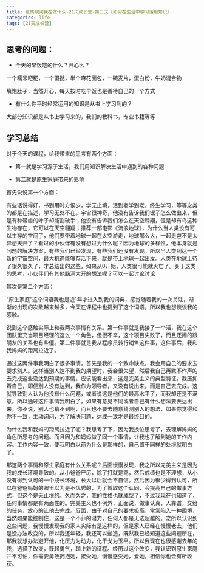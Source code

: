 ```yaml
---
title: 疫情期间我在做什么-21天成长营-第三天《如何在生活中学习运用知识》
categories: life
tags: [21天成长营]
---
```



## 思考的问题：

- 今天的早饭吃的什么？开心么？

一个糯米粑粑，一个蛋挞，半个麻花面包，一碗麦片，蛋白粉，牛奶混合物

填饱肚子，当然开心，每天按时吃早饭也是善待自己的一个方式

- 有什么你平时经常运用的知识是从书上学习到的？

大部分知识都是从书上学习来的，我们的教科书，专业书籍等等



## 学习总结

对于今天的课程，给我带来的思考有两个方面：

- 第一就是学习源于生活，我们用知识解决生活中遇到的各种问题

- 第二就是原生家庭带来的影响

首先说说第一个方面：

有些话说得好，书到用时方恨少，学无止境，活到老学到老，终生学习，等等之类的都是在描述，学习无处不在。宇宙很神奇，他没有告诉我们锯子怎么做出来，但是有种带齿的叶子却能割破手；他没有告诉我们怎么在天空翱翔，但是却有鸟这种生物存在，它可以在天空翱翔；推荐一部电影《流浪地球》，为什么当人类没有可以生存的空间了，他们要带着地球一起在太空游走，地球那么大，一起走岂不是太异想天开了？看过的小伙伴有没有想过为什么呢？因为地球的多样性，他本身就是问题的解决方案，有些我们已经发现，有些我们还没有发现。所以当人类到达一个新的宇宙空间，最大机遇能够存活下来，就是带上地球一起出发。人类在地球上待了很久很久了，才总结出的这些，如果从0开始，人类很可能就灭亡了。关于这类的思考，小伙伴们有其他脑洞大开的想法呢？可以一起讨论讨论

其次是第二个方面：

“原生家庭”这个词语我也是近1年才进入到我的词典，感觉随着我的一次关注，渐渐的出现的次数越来越多，今天在课程中也提到了这个词语，所以我也想谈谈我的感触。

说到这个感触实际上和我两次事情有关系。第一件事就是我接了一个活，我在这个团队里充当项目经理的这么一个角色，但很不辛，这个项目失败了，而且还闹的跟朋友的关系也有些僵。第二件事就是我从程序员转行销售这件事，这件事后，我和我妈妈的距离拉近了。

通过这两件事我明白了很多事情，首先是我的一个致命缺点，我会用自己的要求去要求别人。这样当别人达不到我的期望时，我会很失望，然后我自己再默不作声的去完成这些没达到预期的事情。应该能看出来，这是完美主义的典型特征。我压抑着自己，即便别人没有达到，我作为领导者，又没有说出来，而是自己去完成。这就导致别人认为他没有什么问题，或者说这是他们的最高水平了，而我却还是不满意。所以通过这件事情我明白了，如果有意见不同或者自己有什么想法要表达出来，你不说，别人也猜不到啊，而且也不要去随意猜测别人的想法，如果你觉得和你不一致，主动询问，为了解决问题，达成一致才是最终目的。

为什么我和我妈的距离拉近了呢？我思考了下，因为我换位思考了，去理解妈妈的角色所思考的问题。而且因为和妈妈做了同一个事情，让我也了解到她的工作内容。工作内容一致，使我明白以前为什么是那样的，自己置于同样的处境就明白了。

那这两个事情和原生家庭有什么关系呢？后面慢慢发现，我之所以完美主义是因为我的成长环境导致的。从小爸爸严厉，除了打就是骂，然后成绩也是不理想，从小没有得到认可的一个成长环境，长大以后就会不自信。然后因为很少得到认可，所以在爸爸妈妈的眼里以为是不优秀的，为了博取这个认同，会提高自己的做事方式，但这个是无止境的。久而久之，我的性格也就成型了，不过我现在也知道了，任何事情都是有两面性的。完美主义也不例外，正面说，做事认真，人靠谱，交给的任务，放心的让他去完成。反面，由于对自己的要求极高，常常陷入一种困境，当然如果能控制住，这是一个不菲的潜力，任何人都是无法超越的。之所以认识到这些问题，我慢慢发现我的家人实际有是这样的，但是家人已经在慢慢老去，他们是没办法改变的，所以我还年轻，我还可以塑造，既然我已经知道这些问题所在，那我就想办法避开他，化压力为动力，化干戈为玉帛。所以我现在也很感谢去年的我，选择了改变，鼓起勇气，踏上新的征程。经历过这个改变，我认识到原生家庭并不可怕，你需要勇敢拥抱她，接受她，慢慢感受她，爱她，相信你也会有所收获。
